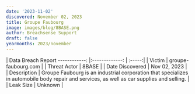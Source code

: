 ```yaml
---
date: '2023-11-02'
discovered: November 02, 2023
title: Groupe Faubourg
image: images/blog/8BASE.png
author: Breachsense Support
draft: false
yearmonths: 2023/november
---
```



| Data Breach Report
------------:     |:-------------:    | :-----:|
| Victim      | groupe-faubourg.com      | 
| Threat Actor      | 8BASE      | 
| Date Discovered      | Nov 02, 2023      | 
| Description      | Groupe Faubourg is an industrial corporation that specializes in automobile body repair and services, as well as car supplies and selling.      | 
| Leak Size      | Unknown      | 

